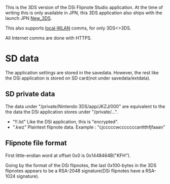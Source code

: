 This is the 3DS version of the DSi Flipnote Studio application. At the
time of writing this is only available in JPN, this 3DS application also
ships with the launch JPN [New_3DS](New_3DS "wikilink").

This also supports [local-WLAN](NWM_Services "wikilink") comms, for only
3DS\<\>3DS.

All Internet comms are done with HTTPS.

# SD data

The application settings are stored in the savedata. However, the rest
like the DSi application is stored on SD card(not under
savedata/extdata).

## SD private data

The data under "/private/Nintendo 3DS/app/JKZJ/000" are equivalent to
the the data the DSi application stores under "/private/...".

- "!!.lst" Like the DSi application, this is "encrypted".
- "<name>.kwz" Plaintext flipnote data. Example <name>:
  "cjcccccwcccccccanltthfjfaaan"

## Flipnote file format

First little-endian word at offset 0x0 is 0x1448464B("KFH").

Going by the format of the DSi flipnotes, the last 0x100-bytes in the
3DS flipnotes appears to be a RSA-2048 signature(DSi flipnotes have a
RSA-1024 signature).